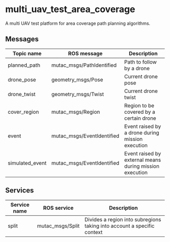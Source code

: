 # multi_uav_test_area_coverage
A multi UAV test platform for area coverage path planning algorithms.

## Messages

| Topic name | ROS message | Description |
|----------|-------------|------|
| planned_path | mutac_msgs/PathIdentified | Path to follow by a drone |
| drone_pose | geometry_msgs/Pose | Current drone pose |
| drone_twist | geometry_msgs/Twist | Current drone twist |
| cover_region | mutac_msgs/Region | Region to be covered by a certain drone |
| event | mutac_msgs/EventIdentified | Event raised by a drone during mission execution |
| simulated_event | mutac_msgs/EventIdentified | Event raised by external means during mission execution | 


## Services
| Service name | ROS service | Description |
|----------|-------------|------|
| split | mutac_msgs/Split | Divides a region into subregions taking into account a specific context |